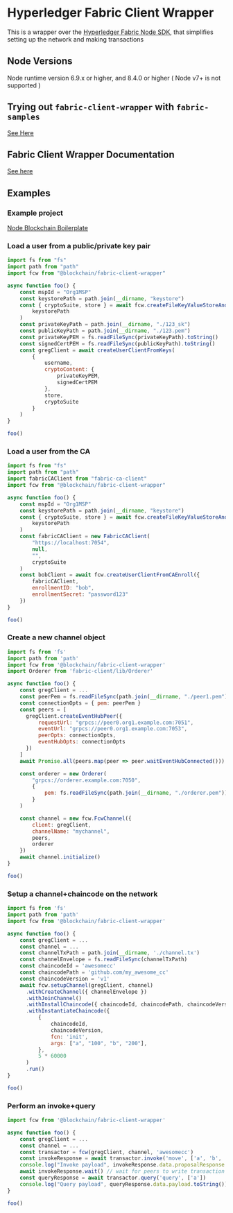 # Hyperledger Fabric Client Wrapper

This is a wrapper over the [Hyperledger Fabric Node SDK](https://github.com/hyperledger/fabric-sdk-node/), that simplifies setting up the network and making transactions

## Node Versions

Node runtime version 6.9.x or higher, and 8.4.0 or higher ( Node v7+ is not supported )

## Trying out `fabric-client-wrapper` with `fabric-samples`
[See Here](./E2E_TESTS.md)

## Fabric Client Wrapper Documentation
[See here](./DOCUMENTATION.md)

## Examples

### Example project
[Node Blockchain Boilerplate](https://github.ibm.com/aur/node-blockchain-boilerplate)

### Load a user from a public/private key pair
```JavaScript
import fs from "fs"
import path from "path"
import fcw from "@blockchain/fabric-client-wrapper"

async function foo() {
    const mspId = "Org1MSP"
    const keystorePath = path.join(__dirname, "keystore")
    const { cryptoSuite, store } = await fcw.createFileKeyValueStoreAndCryptoSuite(
        keystorePath
    )
    const privateKeyPath = path.join(__dirname, "./123_sk")
    const publicKeyPath = path.join(__dirname, "./123.pem")
    const privateKeyPEM = fs.readFileSync(privateKeyPath).toString()
    const signedCertPEM = fs.readFileSync(publicKeyPath).toString()
    const gregClient = await createUserClientFromKeys(
        {
            username,
            cryptoContent: {
                privateKeyPEM,
                signedCertPEM
            },
            store,
            cryptoSuite
        }
    )
}

foo()
```

### Load a user from the CA
```JavaScript
import fs from "fs"
import path from "path"
import fabricCAClient from "fabric-ca-client"
import fcw from "@blockchain/fabric-client-wrapper"

async function foo() {
    const mspId = "Org1MSP"
    const keystorePath = path.join(__dirname, "keystore")
    const { cryptoSuite, store } = await fcw.createFileKeyValueStoreAndCryptoSuite(
        keystorePath
    )
    const fabricCAClient = new FabricCAClient(
        "https://localhost:7054",
        null,
        "",
        cryptoSuite
    )
    const bobClient = await fcw.createUserClientFromCAEnroll({
        fabricCAClient,
        enrollmentID: "bob",
        enrollmentSecret: "password123"
    })
}

foo()
```

### Create a new channel object
```JavaScript
import fs from 'fs'
import path from 'path'
import fcw from '@blockchain/fabric-client-wrapper'
import Orderer from 'fabric-client/lib/Orderer'

async function foo() {
    const gregClient = ...
    const peerPem = fs.readFileSync(path.join(__dirname, "./peer1.pem")).toString()
    const connectionOpts = { pem: peerPem }
    const peers = [
      gregClient.createEventHubPeer({
          requestUrl: "grpcs://peer0.org1.example.com:7051",
          eventUrl: "grpcs://peer0.org1.example.com:7053",
          peerOpts: connectionOpts,
          eventHubOpts: connectionOpts
      })
    ]
    await Promise.all(peers.map(peer => peer.waitEventHubConnected()))

    const orderer = new Orderer(
        "grpcs://orderer.example.com:7050",
        {
            pem: fs.readFileSync(path.join(__dirname, "./orderer.pem")).toString()
        }
    )

    const channel = new fcw.FcwChannel({
        client: gregClient,
        channelName: "mychannel",
        peers,
        orderer
    })
    await channel.initialize()
}

foo()
```

### Setup a channel+chaincode on the network
```JavaScript
import fs from 'fs'
import path from 'path'
import fcw from '@blockchain/fabric-client-wrapper'

async function foo() {
    const gregClient = ...
    const channel = ...
    const channelTxPath = path.join(__dirname, './channel.tx')
    const channelEnvelope = fs.readFileSync(channelTxPath)
    const chaincodeId = 'awesomecc'
    const chaincodePath = 'github.com/my_awesome_cc'
    const chaincodeVersion = 'v1'
    await fcw.setupChannel(gregClient, channel)
      .withCreateChannel({ channelEnvelope })
      .withJoinChannel()
      .withInstallChaincode({ chaincodeId, chaincodePath, chaincodeVersion })
      .withInstantiateChaincode({
          {
              chaincodeId,
              chaincodeVersion,
              fcn: 'init',
              args: ["a", "100", "b", "200"],
          },
		  5 * 60000
      )
      .run()
}

foo()
```

### Perform an invoke+query
```JavaScript
import fcw from '@blockchain/fabric-client-wrapper'

async function foo() {
    const gregClient = ...
    const channel = ...
    const transactor = fcw(gregClient, channel, 'awesomecc')
    const invokeResponse = await transactor.invoke('move', ['a', 'b', '10'])
    console.log("Invoke payload", invokeResponse.data.proposalResponse.payload.toString())
    await invokeResponse.wait() // wait for peers to write transaction to state
    const queryResponse = await transactor.query('query', ['a'])
    console.log("Query payload", queryResponse.data.payload.toString())
}

foo()
```

